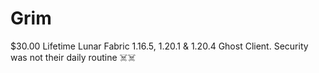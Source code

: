 # Grim
$30.00 Lifetime Lunar Fabric 1.16.5, 1.20.1 &amp; 1.20.4 Ghost Client. Security was not their daily routine ☠️☠️
